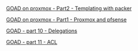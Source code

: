 [GOAD on proxmox - Part2 - Templating with packer](https://mayfly277.github.io/posts/GOAD-on-proxmox-part2-packer/)

[GOAD on proxmox - Part1 - Proxmox and pfsense](https://mayfly277.github.io/posts/GOAD-on-proxmox-part1-install/)

[GOAD - part 10 - Delegations](https://mayfly277.github.io/posts/GOADv2-pwning-part10/)

[GOAD - part 11 - ACL](https://mayfly277.github.io/posts/GOADv2-pwning-part11/)

### 
```

```

### 
```

```

### 
```

```

### 
```

```

### 
```

```

### 
```

```

### 
```

```